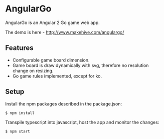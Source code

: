# AngularGo

AngularGo is an Angular 2 Go game web app.

The demo is here -  http://www.makehive.com/angulargo/

## Features

* Configurable game board dimension. 
* Game board is draw dynamically with svg, therefore no resolution change on resizing. 
* Go game rules implemented, except for ko. 

## Setup

Install the npm packages described in the package.json:

```bash
$ npm install
```
Transpile typescript into javascript, host the app and monitor the changes: 

```bash
$ npm start
```
